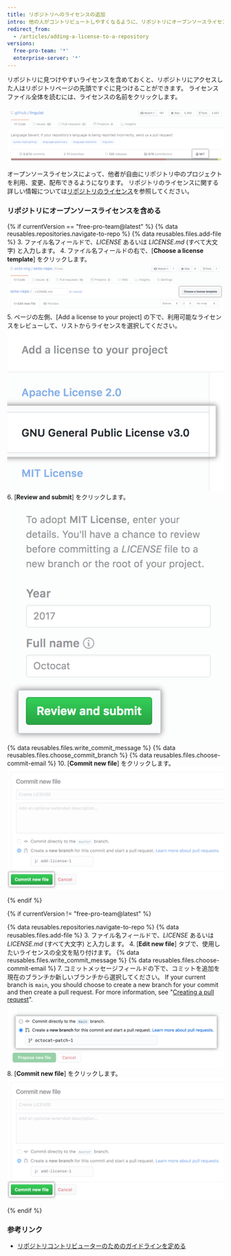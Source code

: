 ```yaml
---
title: リポジトリへのライセンスの追加
intro: 他の人がコントリビュートしやすくなるように、リポジトリにオープンソースライセンスを含めておくことができます。
redirect_from:
  - /articles/adding-a-license-to-a-repository
versions:
  free-pro-team: '*'
  enterprise-server: '*'
---
```


リポジトリに見つけやすいライセンスを含めておくと、リポジトリにアクセスした人はリポジトリページの先頭ですぐに見つけることができます。 ライセンスファイル全体を読むには、ライセンスの名前をクリックします。

![MIT ライセンスを持つリポジトリヘッダ](/assets/images/help/repository/repo-license-indicator.png)

オープンソースライセンスによって、他者が自由にリポジトリ中のプロジェクトを利用、変更、配布できるようになります。 リポジトリのライセンスに関する詳しい情報については[リポジトリのライセンス](/articles/licensing-a-repository)を参照してください。

### リポジトリにオープンソースライセンスを含める

<!--Dotcom version uses the license tool-->
{% if currentVersion == "free-pro-team@latest" %}
{% data reusables.repositories.navigate-to-repo %}
{% data reusables.files.add-file %}
3. ファイル名フィールドで、*LICENSE* あるいは *LICENSE.md* (すべて大文字) と入力します。
4. ファイル名フィールドの右で、[**Choose a license template**] をクリックします。 ![ライセンステンプレートの選択ボタン](/assets/images/help/repository/license-tool.png)
5. ページの左側、[Add a license to your project] の下で、利用可能なライセンスをレビューして、リストからライセンスを選択してください。 ![利用可能なライセンスのリスト](/assets/images/help/repository/license-tool-picker.png)
6. [**Review and submit**] をクリックします。 ![[Review and submit] ボタン](/assets/images/help/repository/license-review-tool.png)
{% data reusables.files.write_commit_message %}
{% data reusables.files.choose_commit_branch %}
{% data reusables.files.choose-commit-email %}
10. [**Commit new file**] をクリックします。 ![ブランチへのライセンスのコミット](/assets/images/help/repository/license-submit-tool.png)

{% endif %}

<!--GHE version just adds a file named LICENSE or LICENSE.md-->
{% if currentVersion != "free-pro-team@latest" %}

{% data reusables.repositories.navigate-to-repo %}
{% data reusables.files.add-file %}
3. ファイル名フィールドで、*LICENSE* あるいは *LICENSE.md* (すべて大文字) と入力します。
4. [**Edit new file**] タブで、使用したいライセンスの全文を貼り付けます。
{% data reusables.files.write_commit_message %}
{% data reusables.files.choose-commit-email %}
7. コミットメッセージフィールドの下で、コミットを追加を現在のブランチか新しいブランチから選択してください。 If your current branch is `main`, you should choose to create a new branch for your commit and then create a pull request. For more information, see "[Creating a pull request](/github/collaborating-with-issues-and-pull-requests/creating-a-pull-request)". ![コミットブランチのオプション](/assets/images/help/repository/choose-commit-branch.png)
8. [**Commit new file**] をクリックします。 ![ブランチへのライセンスのコミット](/assets/images/help/repository/license-submit-tool.png)

{% endif %}

### 参考リンク

- [リポジトリコントリビューターのためのガイドラインを定める](/articles/setting-guidelines-for-repository-contributors)
